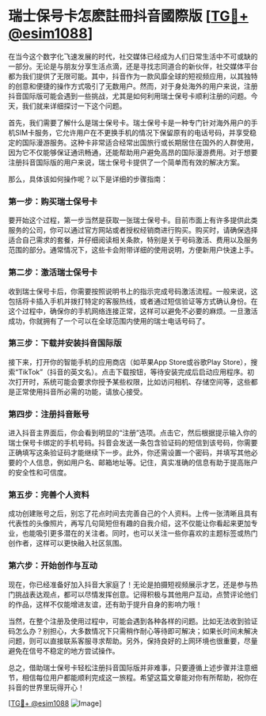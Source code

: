 # 瑞士保号卡怎麽註冊抖音國際版 [[TG💪+ @esim1088](https://t.me/s/esim1088)]

在当今这个数字化飞速发展的时代，社交媒体已经成为人们日常生活中不可或缺的一部分。无论是与朋友分享生活点滴，还是寻找志同道合的新伙伴，社交媒体平台都为我们提供了无限可能。其中，抖音作为一款风靡全球的短视频应用，以其独特的创意和便捷的操作方式吸引了无数用户。然而，对于身处海外的用户来说，注册抖音国际版可能会遇到一些挑战，尤其是如何利用瑞士保号卡顺利注册的问题。今天，我们就来详细探讨一下这个问题。

首先，我们需要了解什么是瑞士保号卡。瑞士保号卡是一种专门针对海外用户的手机SIM卡服务，它允许用户在不更换手机的情况下保留原有的电话号码，并享受稳定的国际漫游服务。这种卡非常适合经常出国旅行或长期居住在国外的人群使用，因为它不仅能够保证通讯畅通，还能帮助用户避免高昂的国际漫游费用。对于想要注册抖音国际版的用户来说，瑞士保号卡提供了一个简单而有效的解决方案。

那么，具体该如何操作呢？以下是详细的步骤指南：

### 第一步：购买瑞士保号卡

要开始这个过程，第一步当然是获取一张瑞士保号卡。目前市面上有许多提供此类服务的公司，你可以通过官方网站或者授权经销商进行购买。购买时，请确保选择适合自己需求的套餐，并仔细阅读相关条款，特别是关于号码激活、费用以及服务范围的部分。通常情况下，这些卡会附带详细的使用说明，方便新用户快速上手。

### 第二步：激活瑞士保号卡

收到瑞士保号卡后，你需要按照说明书上的指示完成号码激活流程。一般来说，这包括将卡插入手机并拨打特定的客服热线，或者通过短信验证等方式确认身份。在这个过程中，确保你的手机网络连接正常，这样可以避免不必要的麻烦。一旦激活成功，你就拥有了一个可以在全球范围内使用的瑞士电话号码了。

### 第三步：下载并安装抖音国际版

接下来，打开你的智能手机的应用商店（如苹果App Store或谷歌Play Store），搜索“TikTok”（抖音的英文名）。点击下载按钮，等待安装完成后启动应用程序。初次打开时，系统可能会要求你授予某些权限，比如访问相机、存储空间等，这些都是正常使用抖音所必需的功能，请放心接受。

### 第四步：注册抖音账号

进入抖音主界面后，你会看到明显的“注册”选项。点击它，然后根据提示输入你的瑞士保号卡绑定的手机号码。抖音会发送一条包含验证码的短信到该号码，你需要正确填写这条验证码才能继续下一步。此外，你还需设置一个密码，并填写其他必要的个人信息，例如用户名、邮箱地址等。记住，真实准确的信息有助于提高账户的安全性和可信度。

### 第五步：完善个人资料

成功创建账号之后，别忘了花点时间去完善自己的个人资料。上传一张清晰且具有代表性的头像照片，再写几句简短但有趣的自我介绍，这不仅能让你看起来更加专业，也能吸引更多潜在的关注者。同时，也可以关注一些你喜欢的主题标签或热门创作者，这样可以更快融入社区氛围。

### 第六步：开始创作与互动

现在，你已经准备好加入抖音大家庭了！无论是拍摄短视频展示才艺，还是参与热门挑战表达观点，都可以尽情发挥创意。记得积极与其他用户互动，点赞评论他们的作品，这样不仅能增进友谊，还有助于提升自身的影响力哦！

当然，在整个注册及使用过程中，可能会遇到各种各样的问题。比如无法收到验证码怎么办？别担心，大多数情况下只需稍作耐心等待即可解决；如果长时间未解决问题，则可以直接联系客服寻求帮助。另外，保持良好的上网环境也很重要，尽量避免在信号不稳定的地方尝试操作。

总之，借助瑞士保号卡轻松注册抖音国际版并非难事，只要遵循上述步骤并注意细节，相信每位用户都能顺利完成这一旅程。希望这篇文章能对你有所帮助，祝你在抖音的世界里玩得开心！

[[TG💪+ @esim1088](https://t.me/s/esim1088) ![Image](https://i.postimg.cc/4NQfJmqS/Snipaste-2025-05-13-00-14-12.png)]